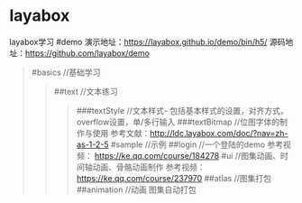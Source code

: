 # layabox
layabox学习
#demo
演示地址：https://layabox.github.io/demo/bin/h5/ 
源码地址：https://github.com/layabox/demo

>#basics //基础学习
>>##text //文本练习
>>>###textStyle //文本样式-
   包括基本样式的设置，对齐方式，overflow设置，单/多行输入
>>>###textBitmap  //位图字体的制作与使用
                 参考文献：http://ldc.layabox.com/doc/?nav=zh-as-1-2-5
>#sample //示例
>>##login //一个登陆的demo 
          参考视频： https://ke.qq.com/course/184278
>#ui //图集动画、时间轴动画、骨骼动画制作
      参考视频：https://ke.qq.com/course/237970
>>##atlas //图集打包
>>##animation //动画
              图集自动打包